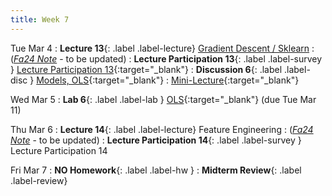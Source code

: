 ```yaml
---
title: Week 7
---
```


Tue Mar 4
: **Lecture 13**{: .label .label-lecture} [Gradient Descent / Sklearn](lecture/lec13)
    : ([*Fa24 Note*](https://ds100.org/course-notes/gradient_descent/gradient_descent.html) - to be updated)
: **Lecture Participation 13**{: .label .label-survey } [Lecture Participation 13](https://app.sli.do/event/c4DNqXkM2r27joQ7AFMn4u){:target="_blank"}
: **Discussion 6**{: .label .label-disc } [Models, OLS](https://drive.google.com/file/d/1oD5ES5-JAmeMJSseLzaY7GjEQPcXsBtZ/view?usp=sharing){:target="_blank"}
    : [Mini-Lecture](https://youtu.be/2pStLwJDghc){:target="_blank"}

Wed Mar 5
: **Lab 6**{: .label .label-lab } [OLS](https://data100.datahub.berkeley.edu/hub/user-redirect/git-pull?repo=https%3A%2F%2Fgithub.com%2FDS-100%2Fsp25-student&urlpath=lab%2Ftree%2Fsp25-student%2Flab%2Flab06%2Flab06.ipynb&branch=main){:target="_blank"} (due Tue Mar 11)

Thu Mar 6
: **Lecture 14**{: .label .label-lecture} Feature Engineering
    : ([*Fa24 Note*](https://ds100.org/course-notes/feature_engineering/feature_engineering.html) - to be updated)
: **Lecture Participation 14**{: .label .label-survey } Lecture Participation 14
<!-- : **Exam Prep 6**{: .label .label-examprep } OLS, Gradient Descent -->

Fri Mar 7
: **NO Homework**{: .label .label-hw }
: **Midterm Review**{: .label .label-review}